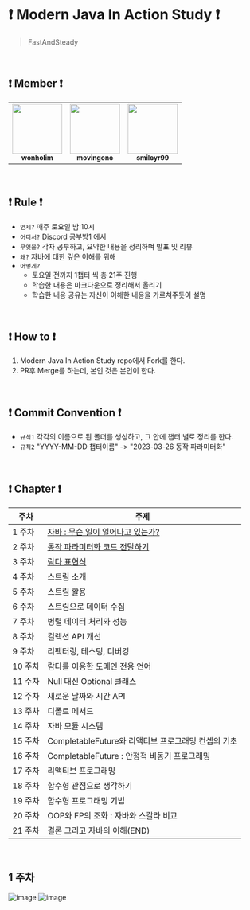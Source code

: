 # ❗️ Modern Java In Action Study ❗️
> FastAndSteady  

<br/>
  
## ❗️ Member ❗️

<table>
  <tr>
    <td align="center"><a href="https://github.com/wonholim"><img src="https://github.com/wonholim.png" width="100px;" alt=""/><br /><sub><b>wonholim</b></sub></a><br /></td>
    <td align="center"><a href="https://github.com/movingone"><img src="https://github.com/movingone.png" width="100px;" alt=""/><br /><sub><b>movingone</b></sub></a><br /></td>
    <td align="center"><a href="https://github.com/smileyr99"><img src="https://github.com/smileyr99.png" width="100px;" alt=""/><br /><sub><b>smileyr99</b></sub></a><br /></td>
  </tr>
</table>

<br/> 

## ❗️ Rule ❗️
- `언제?` 매주 토요일 밤 10시
- `어디서?` Discord 공부방1 에서
- `무엇을?` 각자 공부하고, 요약한 내용을 정리하며 발표 및 리뷰
- `왜?` 자바에 대한 깊은 이해를 위해   
- `어떻게?` 
  - 토요일 전까지 1챕터 씩 총 21주 진행
  - 학습한 내용은 마크다운으로 정리해서 올리기
  - 학습한 내용 공유는 자신이 이해한 내용을 가르쳐주듯이 설명
  
<br/>

## ❗️ How to ❗️

1. Modern Java In Action Study repo에서 Fork를 한다.
2. PR후 Merge를 하는데, 본인 것은 본인이 한다.

<br/>

## ❗️ Commit Convention ❗️
- `규칙1` 각각의 이름으로 된 폴더를 생성하고, 그 안에 챕터 별로 정리를 한다.
- `규칙2` "YYYY-MM-DD 챕터이름" -> "2023-03-26 동작 파라미터화"


<br/>

## ❗️ Chapter ❗️ 

| 주차    | 주제                              |
| ------ | -------------------------------- |
| 1 주차  | [자바 : 무슨 일이 일어나고 있는가?](https://github.com/JAVA-STUDY-FAST-AND-STEADY/ModernJavaInAction/blob/main/%EC%9E%84%EC%9B%90%ED%98%B8/1%EC%9E%A5%20%EC%9E%90%EB%B0%94%20%3A%20%EB%AC%B4%EC%8A%A8%EC%9D%BC%EC%9D%B4%20%EC%9D%BC%EC%96%B4%EB%82%98%EA%B3%A0%20%EC%9E%88%EB%8A%94%EA%B0%80%3F.md)      |
| 2 주차  | [동작 파라미터화 코드 전달하기](https://github.com/JAVA-STUDY-FAST-AND-STEADY/ModernJavaInAction/blob/main/%EC%9E%84%EC%9B%90%ED%98%B8/2%EC%9E%A5%20%EB%8F%99%EC%9E%91%20%ED%8C%8C%EB%9D%BC%EB%AF%B8%ED%84%B0%ED%99%94%20%EC%BD%94%EB%93%9C%20%EC%A0%84%EB%8B%AC%ED%95%98%EA%B8%B0.md)           |
| 3 주차  | [람다 표현식](https://github.com/JAVA-STUDY-FAST-AND-STEADY/ModernJavaInAction/blob/main/%EC%9E%84%EC%9B%90%ED%98%B8/3%EC%9E%A5%20%EB%9E%8C%EB%8B%A4%20%ED%91%9C%ED%98%84%EC%8B%9D.md)                         |
| 4 주차  | 스트림 소개                         |
| 5 주차  | 스트림 활용                         |
| 6 주차  | 스트림으로 데이터 수집                 |
| 7 주차  | 병렬 데이터 처리와 성능                |
| 8 주차  | 컬렉션 API 개선                     |
| 9 주차  | 리팩터링, 테스팅, 디버깅               |
| 10 주차 | 람다를 이용한 도메인 전용 언어           |
| 11 주차 | Null 대신 Optional 클래스           |
| 12 주차 | 새로운 날짜와 시간 API                |
| 13 주차 | 디폴트 메서드                        |
| 14 주차 | 자바 모듈 시스템                     |
| 15 주차 | CompletableFuture와 리액티브 프로그래밍 컨셉의 기초 |
| 16 주차 | CompletableFuture : 안정적 비동기 프로그래밍 |
| 17 주차 | 리액티브 프로그래밍                    |
| 18 주차 | 함수형 관점으로 생각하기                |
| 19 주차 | 함수형 프로그래밍 기법                  |
| 20 주차 | OOP와 FP의 조화 : 자바와 스칼라 비교     |
| 21 주차 | 결론 그리고 자바의 이해(END)            |

<br/>   

## **1 주차**
![image](https://user-images.githubusercontent.com/56383948/230730208-958c8a0a-7ac7-4ec2-b69e-ffdd31ae6fc1.png)
![image](https://user-images.githubusercontent.com/56383948/232230634-ccddcdb9-2d5b-4fc9-b890-fcdc2333824a.png)

